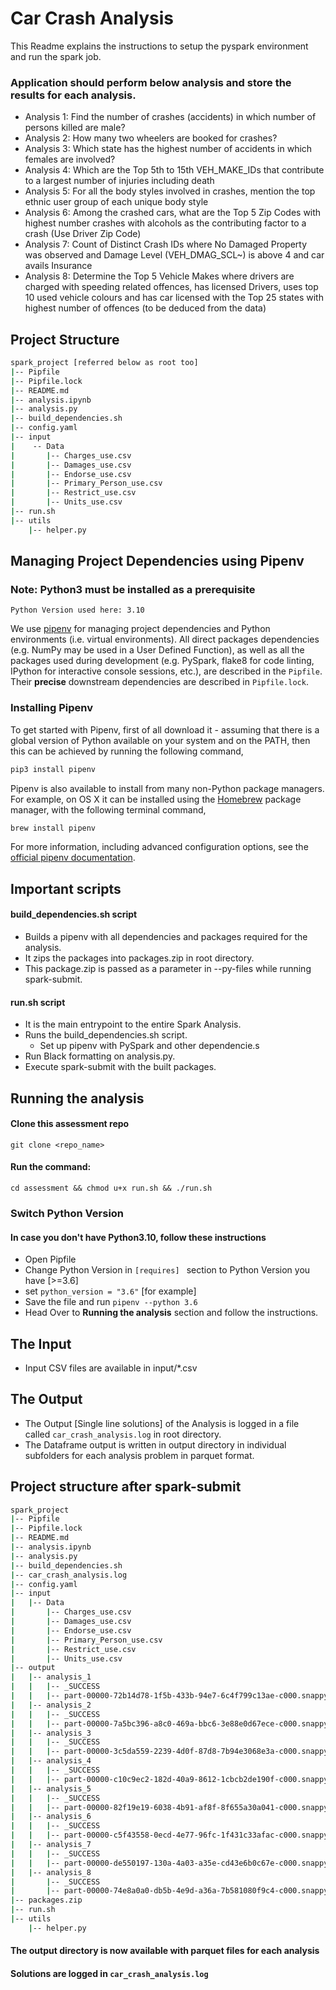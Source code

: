 # Car Crash Analysis

This Readme explains the instructions to setup the pyspark environment and run the spark job.

### Application should perform below analysis and store the results for each analysis.
* Analysis 1: Find the number of crashes (accidents) in which number of persons killed are male?
* Analysis 2: How many two wheelers are booked for crashes? 
* Analysis 3: Which state has the highest number of accidents in which females are involved? 
* Analysis 4: Which are the Top 5th to 15th VEH_MAKE_IDs that contribute to a largest number of injuries including death
* Analysis 5: For all the body styles involved in crashes, mention the top ethnic user group of each unique body style  
* Analysis 6: Among the crashed cars, what are the Top 5 Zip Codes with highest number crashes with alcohols as the contributing factor to a crash (Use Driver Zip Code)
* Analysis 7: Count of Distinct Crash IDs where No Damaged Property was observed and Damage Level (VEH_DMAG_SCL~) is above 4 and car avails Insurance
* Analysis 8: Determine the Top 5 Vehicle Makes where drivers are charged with speeding related offences, has licensed Drivers, uses top 10 used vehicle colours and has car licensed with the Top 25 states with highest number of offences (to be deduced from the data)


## Project Structure

```bash
spark_project [referred below as root too]
|-- Pipfile
|-- Pipfile.lock
|-- README.md
|-- analysis.ipynb
|-- analysis.py
|-- build_dependencies.sh
|-- config.yaml
|-- input
|    -- Data
|       |-- Charges_use.csv
|       |-- Damages_use.csv
|       |-- Endorse_use.csv
|       |-- Primary_Person_use.csv
|       |-- Restrict_use.csv
|       |-- Units_use.csv
|-- run.sh
|-- utils
    |-- helper.py
```

## Managing Project Dependencies using Pipenv
### Note: Python3 must be installed as a prerequisite
    Python Version used here: 3.10


We use [pipenv](https://docs.pipenv.org) for managing project dependencies and Python environments (i.e. virtual environments). All direct packages dependencies (e.g. NumPy may be used in a User Defined Function), as well as all the packages used during development (e.g. PySpark, flake8 for code linting, IPython for interactive console sessions, etc.), are described in the `Pipfile`. Their **precise** downstream dependencies are described in `Pipfile.lock`.

### Installing Pipenv

To get started with Pipenv, first of all download it - assuming that there is a global version of Python available on your system and on the PATH, then this can be achieved by running the following command,

```bash
pip3 install pipenv
```

Pipenv is also available to install from many non-Python package managers. For example, on OS X it can be installed using the [Homebrew](https://brew.sh) package manager, with the following terminal command,

```bash
brew install pipenv
```

For more information, including advanced configuration options, see the [official pipenv documentation](https://docs.pipenv.org).


## Important scripts 

#### build_dependencies.sh script
* Builds a pipenv with all dependencies and packages required for the analysis.
* It zips the packages into packages.zip in root directory.
* This package.zip is passed as a parameter in --py-files while running spark-submit.

#### run.sh script 
* It is the main entrypoint to the entire Spark Analysis.
* Runs the build_dependencies.sh script.
  * Set up pipenv with PySpark and other dependencie.s
* Run Black formatting on analysis.py.
* Execute spark-submit with the built packages.

## Running the analysis
#### Clone this assessment repo
```git clone <repo_name>```
#### Run the command:
```cd assessment && chmod u+x run.sh && ./run.sh```

### Switch Python Version
#### In case you don't have Python3.10, follow these instructions
* Open Pipfile
* Change Python Version in ```[requires] ``` section
to Python Version you have [>=3.6] 
* set ```python_version = "3.6"``` [for example]
* Save the file and run ```pipenv --python 3.6```
* Head Over to **Running the analysis** section and follow the instructions.

## The Input
* Input CSV files are available in input/*.csv 

## The Output
* The Output [Single line solutions] of the Analysis is logged in a file called `car_crash_analysis.log` in root directory.
* The Dataframe output is written in output directory in individual subfolders for each analysis problem in parquet format.


## Project structure after spark-submit
```bash
spark_project
|-- Pipfile
|-- Pipfile.lock
|-- README.md
|-- analysis.ipynb
|-- analysis.py
|-- build_dependencies.sh
|-- car_crash_analysis.log
|-- config.yaml
|-- input
|   |-- Data
|       |-- Charges_use.csv
|       |-- Damages_use.csv
|       |-- Endorse_use.csv
|       |-- Primary_Person_use.csv
|       |-- Restrict_use.csv
|       |-- Units_use.csv
|-- output
|   |-- analysis_1
|   |   |-- _SUCCESS
|   |   |-- part-00000-72b14d78-1f5b-433b-94e7-6c4f799c13ae-c000.snappy.parquet
|   |-- analysis_2
|   |   |-- _SUCCESS
|   |   |-- part-00000-7a5bc396-a8c0-469a-bbc6-3e88e0d67ece-c000.snappy.parquet
|   |-- analysis_3
|   |   |-- _SUCCESS
|   |   |-- part-00000-3c5da559-2239-4d0f-87d8-7b94e3068e3a-c000.snappy.parquet
|   |-- analysis_4
|   |   |-- _SUCCESS
|   |   |-- part-00000-c10c9ec2-182d-40a9-8612-1cbcb2de190f-c000.snappy.parquet
|   |-- analysis_5
|   |   |-- _SUCCESS
|   |   |-- part-00000-82f19e19-6038-4b91-af8f-8f655a30a041-c000.snappy.parquet
|   |-- analysis_6
|   |   |-- _SUCCESS
|   |   |-- part-00000-c5f43558-0ecd-4e77-96fc-1f431c33afac-c000.snappy.parquet
|   |-- analysis_7
|   |   |-- _SUCCESS
|   |   |-- part-00000-de550197-130a-4a03-a35e-cd43e6b0c67e-c000.snappy.parquet
|   |-- analysis_8
|       |-- _SUCCESS
|       |-- part-00000-74e8a0a0-db5b-4e9d-a36a-7b581080f9c4-c000.snappy.parquet
|-- packages.zip
|-- run.sh
|-- utils
    |-- helper.py
```

#### The output directory is now available with parquet files for each analysis
#### Solutions are logged in `car_crash_analysis.log`
